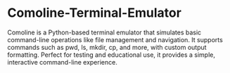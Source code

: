 # Comoline-Terminal-Emulator
Comoline is a Python-based terminal emulator that simulates basic command-line operations like file management and navigation. It supports commands such as pwd, ls, mkdir, cp, and more, with custom output formatting. Perfect for testing and educational use, it provides a simple, interactive command-line experience.
